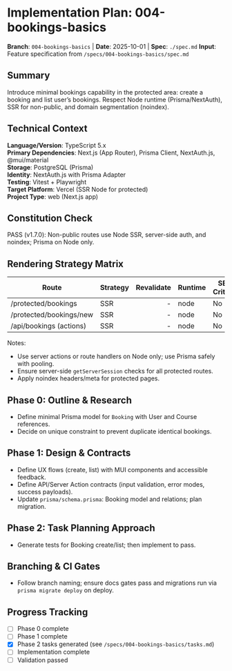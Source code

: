 # Implementation Plan: 004-bookings-basics

**Branch**: `004-bookings-basics` | **Date**: 2025-10-01 | **Spec**: `./spec.md` **Input**: Feature
specification from `/specs/004-bookings-basics/spec.md`

## Summary

Introduce minimal bookings capability in the protected area: create a booking and list user’s
bookings. Respect Node runtime (Prisma/NextAuth), SSR for non-public, and domain segmentation
(noindex).

## Technical Context

**Language/Version**: TypeScript 5.x  
**Primary Dependencies**: Next.js (App Router), Prisma Client, NextAuth.js, @mui/material  
**Storage**: PostgreSQL (Prisma)  
**Identity**: NextAuth.js with Prisma Adapter  
**Testing**: Vitest + Playwright  
**Target Platform**: Vercel (SSR Node for protected)  
**Project Type**: web (Next.js app)

## Constitution Check

PASS (v1.7.0): Non-public routes use Node SSR, server-side auth, and noindex; Prisma on Node only.

## Rendering Strategy Matrix

| Route                   | Strategy | Revalidate | Runtime | SEO Critical |
| ----------------------- | -------- | ---------: | ------- | ------------ |
| /protected/bookings     | SSR      |          - | node    | No           |
| /protected/bookings/new | SSR      |          - | node    | No           |
| /api/bookings (actions) | SSR      |          - | node    | No           |

Notes:

- Use server actions or route handlers on Node only; use Prisma safely with pooling.
- Ensure server-side `getServerSession` checks for all protected routes.
- Apply noindex headers/meta for protected pages.

## Phase 0: Outline & Research

- Define minimal Prisma model for `Booking` with User and Course references.
- Decide on unique constraint to prevent duplicate identical bookings.

## Phase 1: Design & Contracts

- Define UX flows (create, list) with MUI components and accessible feedback.
- Define API/Server Action contracts (input validation, error modes, success payloads).
- Update `prisma/schema.prisma`: Booking model and relations; plan migration.

## Phase 2: Task Planning Approach

- Generate tests for Booking create/list; then implement to pass.

## Branching & CI Gates

- Follow branch naming; ensure docs gates pass and migrations run via `prisma migrate deploy` on
  deploy.

## Progress Tracking

- [ ] Phase 0 complete
- [ ] Phase 1 complete
- [x] Phase 2 tasks generated (see `/specs/004-bookings-basics/tasks.md`)
- [ ] Implementation complete
- [ ] Validation passed
